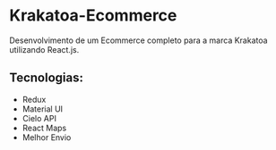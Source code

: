 # Krakatoa-Ecommerce
Desenvolvimento de um Ecommerce completo para a marca Krakatoa utilizando React.js. 

## Tecnologias: 

- Redux
- Material UI 
- Cielo API
- React Maps
- Melhor Envio
